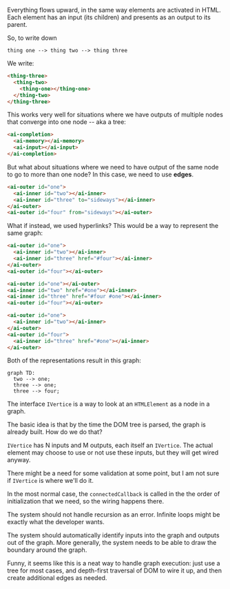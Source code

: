 Everything flows upward, in the same way elements are activated in HTML.
Each element has an input (its children) and presents as an output to its parent.

So, to write down

```
thing one --> thing two --> thing three
```

We write:

```html
<thing-three>
  <thing-two>
    <thing-one></thing-one>
  </thing-two>
</thing-three>
```

This works very well for situations where we have outputs of multiple nodes that converge into one node -- aka a tree:

```html
<ai-completion>
  <ai-memory></ai-memory>
  <ai-input></ai-input>
</ai-completion>
```

But what about situations where we need to have output of the same node to go to more than one node? In this case, we need to use **edges**.

```html
<ai-outer id="one">
  <ai-inner id="two"></ai-inner>
  <ai-inner id="three" to="sideways"></ai-inner>
</ai-outer>
<ai-outer id="four" from="sideways"></ai-outer>
```

What if instead, we used hyperlinks? This would be a way to represent the same graph:

```html
<ai-outer id="one">
  <ai-inner id="two"></ai-inner>
  <ai-inner id="three" href="#four"></ai-inner>
</ai-outer>
<ai-outer id="four"></ai-outer>
```

```html
<ai-outer id="one"></ai-outer>
<ai-inner id="two" href="#one"></ai-inner>
<ai-inner id="three" href="#four #one"></ai-inner>
<ai-outer id="four"></ai-outer>
```

```html
<ai-outer id="one">
  <ai-inner id="two"></ai-inner>
</ai-outer>
<ai-outer id="four">
  <ai-inner id="three" href="#one"></ai-inner>
</ai-outer>
```

Both of the representations result in this graph:

```mermaid
graph TD:
  two --> one;
  three --> one;
  three --> four;
```

The interface `IVertice` is a way to look at an `HTMLElement` as a node in a graph.

The basic idea is that by the time the DOM tree is parsed, the graph is already built. How do we do that?

`IVertice` has N inputs and M outputs, each itself an `IVertice`. The actual element may choose to use or not use these inputs, but they will get wired anyway.

There might be a need for some validation at some point, but I am not sure if `IVertice` is where we'll do it.

In the most normal case, the `connectedCallback` is called in the the order of initialization that we need, so the wiring happens there.

The system should not handle recursion as an error. Infinite loops might be exactly what the developer wants.

The system should automatically identify inputs into the graph and outputs out of the graph. More generally, the system needs to be able to draw the boundary around the graph.

Funny, it seems like this is a neat way to handle graph execution: just use a tree for most cases, and depth-first traversal of DOM to wire it up, and then create additional edges as needed.

